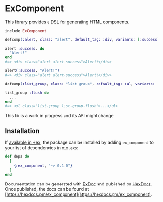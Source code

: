 # ExComponent

This library provides a DSL for generating HTML components.

```elixir
include ExComponent

defcomp(:alert, class: "alert", default_tag: :div, variants: [:success])

alert :success, do
  "Alert!"
end
#=> <div class="alert alert-success">Alert!</div>

alert(:success, "Alert!")
#=> <div class="alert alert-success">Alert!</div>

defcomp(:list_group, class: "list-group", default_tag: :ul, variants: :flush)

list_group :flush do
  ...
end
#=> <ul class="list-group list-group-flush">...</ul>
```

This lib is a work in progress and its API might change.

## Installation

If [available in Hex](https://hex.pm/docs/publish), the package can be installed
by adding `ex_component` to your list of dependencies in `mix.exs`:

```elixir
def deps do
  [
    {:ex_component, "~> 0.1.0"}
  ]
end
```

Documentation can be generated with [ExDoc](https://github.com/elixir-lang/ex_doc)
and published on [HexDocs](https://hexdocs.pm). Once published, the docs can
be found at [https://hexdocs.pm/ex_component](https://hexdocs.pm/ex_component).

